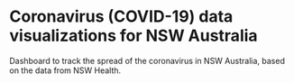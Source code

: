 # Coronavirus (COVID-19) data visualizations for NSW Australia

Dashboard to track the spread of the coronavirus in NSW Australia, based on the data from NSW Health.
